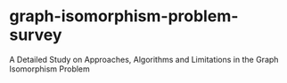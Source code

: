 # graph-isomorphism-problem-survey
A Detailed Study on Approaches, Algorithms and Limitations in the Graph Isomorphism Problem 
